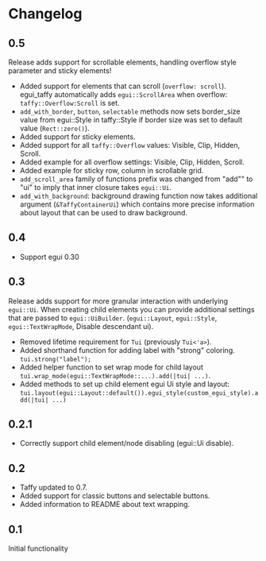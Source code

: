 # Changelog

## 0.5

Release adds support for scrollable elements, handling overflow style parameter and sticky elements!

* Added support for elements that can scroll (`overflow: scroll`).
  egui_taffy automatically adds `egui::ScrollArea` when overflow: `taffy::Overflow:Scroll` is set.
* `add_with_border`, `button`, `selectable` methods now sets border_size value from egui::Style in taffy::Style if border size was set to default value (`Rect::zero()`).
* Added support for sticky elements.
* Added support for all `taffy::Overflow` values: Visible, Clip, Hidden, Scroll.
* Added example for all overflow settings: Visible, Clip, Hidden, Scroll.
* Added example for sticky row, column in scrollable grid.
* `add_scroll_area` family of functions prefix was changed from "add"" to "ui" to imply that inner closure
  takes `egui::Ui`.
* `add_with_background`: background drawing function now takes additional argument (`&TaffyContainerUi`) 
  which contains more precise information about layout that can be used to draw background.

## 0.4

* Support egui 0.30

## 0.3

Release adds support for more granular interaction with underlying `egui::Ui`.
When creating child elements you can provide additional settings that are passed to `egui::UiBuilder`.
(`egui::Layout`, `egui::Style`, `egui::TextWrapMode`, Disable descendant ui).

* Removed lifetime requirement for `Tui` (previously `Tui<'a>`).
* Added shorthand function for adding label with "strong" coloring. `tui.strong("label");`
* Added helper function to set wrap mode for child layout `tui.wrap_mode(egui::TextWrapMode::...).add(|tui| ...)`.
* Added methods to set up child element egui Ui style and layout: `tui.layout(egui::Layout::default()).egui_style(custom_egui_style).add(|tui| ...)`

## 0.2.1

* Correctly support child element/node disabling (egui::Ui disable).

## 0.2

* Taffy updated to 0.7.
* Added support for classic buttons and selectable buttons.
* Added information to README about text wrapping.

## 0.1

Initial functionality
